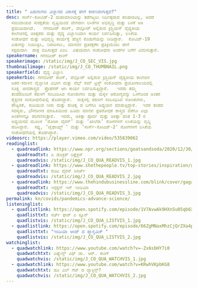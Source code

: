```yaml
---
title: " ಪಿಡುಗುಗಳು ವಿಜ್ಞಾನದ ವಿಕಾಸಕ್ಕೆ ಹೇಗೆ ಕಾರಣವಾಗುತ್ತವೆ?"
desc: ಸಾರ್ಸ್‌-ಕೋವಿಡ್-2‌ ಮಹಾಮಾರಿಯನ್ನು ತಡೆಗಟ್ಟಲು ನಿರ್ದಿಷ್ಠವಾದ ಪರಿಹಾರವಿಲ್ಲ, ಆದರೆ
  ಸಮುದಾಯದ ಸುರಕ್ಷತೆಯ ದೃಷ್ಟಿಯಿಂದ ವೇಗವಾಗಿ ಲಸಿಕೆಗಳ ಅಭಿವೃದ್ಧಿ ಮತ್ತು ಬಳಕೆ ಅತಿ
  ಪ್ರಮುಖವಾಗಿದೆ.   ಗಗನದೀಪ್‌ ಕಾಂಗ್, ವೆಲ್ಲೋರ್‌ ಅಲ್ಲಿರುವ ಕ್ರಿಶ್ಚಿಯನ್‌ ವೈದ್ಯಕೀಯ
  ಕಾಲೇಜಿನಲ್ಲಿ ಚಿಕಿತ್ಸಕರು ಮತ್ತು ವೈದ್ಯ ವಿಜ್ಞಾನಿಯಾಗಿ ಕಾರ್ಯ ನಿರ್ವಹಿಸುತ್ತಾ, ಲಸಿಕೆಯ
  ಸಂಶೋಧನೆ ಮತ್ತು ಅಭಿವೃದ್ಧಿ ಕಾರ್ಯಕ್ಕೆ ಹೆಚ್ಚಿನ ಕೊಡುಗೆಯನ್ನು ನೀಡಿದ್ದಾರೆ.  ಕೋವಿಡ್-19‌
  ಪಿಡುಗನ್ನು ನಿಯಂತ್ರಿಸಿ, ನಿವಾರಿಸಲು, ಮಾನವನ ಪ್ರತಿರಕ್ಷಣಾ ಪ್ರತಿಕ್ರಿಯೆಯು ಹೇಗೆ
  ಸಕ್ಷಮವಾಗಿ  ಪಾತ್ರ ವಹಿಸುತ್ತದೆ ಎಂಬ  ವಿಷಯವಾಗಿ ಸಂಶೋಧನಾ ಅಂಶಗಳ ಬಗೆಗೆ ವಿವರಿಸುತ್ತಾರೆ.
speakername: ಗಗನದೀಪ್‌ ಕಾಂಗ್
speakerimage: /static/img/J_CO_SEC_VIS.jpg
thumbnailimage: /static/img/J_CO_THUMBNAIL.png
speakerfield: ವೈದ್ಯ ವಿಜ್ಞಾನಿ
speakerbio: ಗಗನದೀಪ್‌ ಕಾಂಗ್, ವೆಲ್ಲೋರ್‌ ಅಲ್ಲಿರುವ ಕ್ರಿಶ್ಚಿಯನ್‌ ವೈದ್ಯಕೀಯ ಕಾಲೇಜಿನ
  ಜಠರ-ಕರುಳಿನ ವೈಜ್ಞಾನಿಕ ವಿಭಾಗ ಮತ್ತು ವೆಲ್ಲ್‌ ಕಮ್‌ ಟ್ರಸ್ಟ್‌ ಸಂಶೋಧನಾ ಪ್ರಯೋಗಾಲಯದಲ್ಲಿ
  ಸೂಕ್ಷ್ಮ ಜೀವಶಾಸ್ತ್ರದ  ಪ್ರೊಫೆಸರ್ ಆಗಿ ಕಾರ್ಯ ನಿರ್ವಹಿಸುತ್ತಿದ್ದಾರೆ.   ಇವರು ತಮ್ಮ
  ತಂಡದೊಂದಿಗೆ ಕರುಳಿಗೆ ಸಂಬಂದಿಸಿದ ಸೋಂಕುಗಳು ಮತ್ತು ಮಕ್ಕಳ ಆರೋಗ್ಯವನ್ನು ಒಳಗೊಂಡ ಅಂತರ
  ಶೈಕ್ಷಣಿಕ ಸಂಸೋಧನೆಯಲ್ಲಿ ತೊಡಗಿದ್ದಾರೆ.  ಮಕ್ಕಳಲ್ಲಿ ಕರುಳಿಗೆ ಸಂಬಂಧಿಸಿದ ಸೋಂಕುಗಳು,
  ಪೌಷ್ಟಿಕತೆ, ಕುಡಿಯುವ ನೀರು ಮತ್ತು ಶುಚಿತ್ವ ದ ಬಗೆಗೂ ಅಧ್ಯಯನ ಮಾಡುತ್ತಿದ್ದಾರೆ.  ಇವರ ತಂಡದ
  ಸದಸ್ಯರು, ಭೌಗೋಳಿಕ ಮಾಹಿತಿಯಿಂದ ಹಿಡಿದು ಮಾನವ ಪ್ರತಿರೋಧಕ ಶಾಸ್ತ್ರದ ವರೆಗೂ ಎಲ್ಲಾ
  ಅಂಶಗಳನ್ನೂ ಪರಿಗಣಿಸುತ್ತಾರೆ.  ಇವರು, ಚಿಕಿತ್ಸಾ ಪೂರ್ವ ಮತ್ತು ಚಿಕಿತ್ಸಾ ಹಂತ 1-3 ರ
  ಅಧ್ಯಯನದ ಮೂಲಕ ʼರೋಟಾ ವೈರಸ್‌ʼ ಮತ್ತು ʼಖಾಲೆರಾʼ ರೋಗಗಳಿಗೆ ಲಸಿಕೆಯನ್ನು ವೃದ್ಧಿ
  ಪಡಿಸಿದ್ದಾರೆ.  ಸಧ್ಯ, ʼಟೈಫಾಯ್ಡ್‌ ʼ ಮತ್ತು ʼಸಾರ್ಸ್-ಕೋವಿಡ್-2ʼ‌ ರೋಗಗಳಿಗೆ ಲಸಿಕೆಯ
  ಸಂಶೋಧನೆಯಲ್ಲಿ ತೊಡಗಿದ್ದಾರೆ.
videosrc: https://player.vimeo.com/video/535839062
readinglist:
  - quadreadlink: https://www.npr.org/sections/goatsandsoda/2020/12/30/950880445/even-with-10-million-covid-19-cases-a-doctor-says-india-dodged-a-bullet
    quadreadtxt: ಎ ಡೊಕ್ಟರ್‌ ರಿಪ್ಲೆ಼ಕ್ಟಸ್
    quadreadvis: /static/img/J_CO_QUA_READVIS_1.jpg
  - quadreadlink: https://www.shethepeople.tv/top-stories/inspiration/gagandeep-kang-rotavirus-research-healthcare/
    quadreadtxt: ರೊಟ ವೈರಸ್ ರಿಸರ್ಚ್
    quadreadvis: /static/img/J_CO_QUA_READVIS_2.jpg
  - quadreadlink: https://www.thehindubusinessline.com/blink/cover/gagandeep-kang-many-if-not-most-will-eventually-get-infected/article31244533.ece
    quadreadtxt: ಇನ್ಫೆಕ್ಷನ್ ಇನ್‌ ಇಂಡಿಯಾ
    quadreadvis: /static/img/J_CO_QUA_READVIS_3.jpg
permalink: kn/covids/pandemics-advance-science/
listeninglist:
  - quadlistlink: https://open.spotify.com/episode/1V7AvwAk9HXn5u05qb6XZV
    quadlisttxt: ಸರ್ಚ್‌ ಫಾರ್‌ ಎ ಕ್ಯೂರ್‌
    quadlistvis: /static/img/J_CO_QUA_LISTVIS_1.jpg
  - quadlistlink: https://open.spotify.com/episode/66ZgMNaxMhzCjQrZXa4p4j
    quadlisttxt: "ಇಂಡಿಯಾ ಆಂಡ್‌ ದ ಪ್ಯಾನ್ಡಮಿಕ್ "
    quadlistvis: /static/img/J_CO_QUA_LISTVIS_2.jpg
watchinglist:
  - quadwatchlink: https://www.youtube.com/watch?v=-Zx6sbHY7i0
    quadwatchtxt: ಎಷ್ಪ್ಲೇನ್ಡ್‌ ವಿಥ್‌ ಡಾ.‌ ಆರ್.‌ ಕಾಂಗ್
    quadwatchvis: /static/img/J_CO_QUA_WATCHVIS_1.jpg
  - quadwatchlink: https://www.youtube.com/watch?v=KRwhVKpbKG8
    quadwatchtxt: ಹೂ ವಿಲ್‌ ಗೆಟ್‌ ದ ವ್ಯಾಕ್ಸಿನ್ಸ್?‌‌
    quadwatchvis: /static/img/J_CO_QUA_WATCHVIS_2.jpg
---
```

